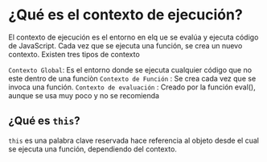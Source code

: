 # ¿Qué es el contexto de ejecución?

El contexto de ejecución es el entorno en elq ue se evalúa y ejecuta código de JavaScript. Cada vez que se ejecuta una función, se crea un nuevo contexto.
Existen tres tipos de contexto

`Contexto Global`: Es el entorno donde se ejecuta cualquier código que no este dentro de una funciòn
`Contexto de Función` : Se crea cada vez que se invoca una función.
`Contexto de evaluación` : Creado por la función eval(), aunque se usa muy poco y no se recomienda

## ¿Qué es `this`? 

`this` es una palabra clave reservada hace referencia al objeto desde el cual se ejecuta una función, dependiendo del contexto.

